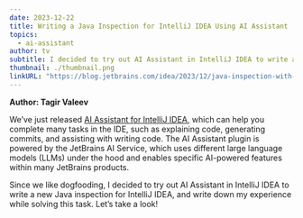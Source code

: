 ```yaml
---
date: 2023-12-22
title: Writing a Java Inspection for IntelliJ IDEA Using AI Assistant
topics:
  - ai-assistant
author: tv
subtitle: I decided to try out AI Assistant in IntelliJ IDEA to write a new Java inspection for IntelliJ IDEA, and write down my experience while solving this task. Let’s take a look!
thumbnail: ./thumbnail.png
linkURL: "https://blog.jetbrains.com/idea/2023/12/java-inspection-with-ai-assistant/"
---
```


**Author: Tagir Valeev**

We’ve just released [AI Assistant for IntelliJ IDEA](https://www.jetbrains.com/help/idea/ai-assistant.html), which can help you complete many tasks in the IDE, such as explaining code, generating commits, and assisting with writing code. The AI Assistant plugin is powered by the JetBrains AI Service, which uses different large language models (LLMs) under the hood and enables specific AI-powered features within many JetBrains products.

Since we like dogfooding, I decided to try out AI Assistant in IntelliJ IDEA to write a new Java inspection for IntelliJ IDEA, and write down my experience while solving this task. Let’s take a look!
